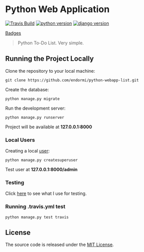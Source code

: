 # Python Web Application

[![Travis Build](https://img.shields.io/travis/endormi/python-webapp-list.svg?style=flat-square)](https://travis-ci.org/endormi/python-webapp-list)
[![python version](https://img.shields.io/badge/python-3.7.1-brightgreen.svg?style=popout-square)](https://www.python.org/downloads/)
[![django version](https://img.shields.io/badge/django-2.1.3-brightgreen.svg?style=popout-square)](https://www.djangoproject.com/download/)

[Badges](https://shields.io/#/)

> Python To-Do List. Very simple. 

## Running the Project Locally

Clone the repository to your local machine:

```
git clone https://github.com/endormi/python-webapp-list.git
```

Create the database:

```
python manage.py migrate
```

Run the development server:

```
python manage.py runserver
```

Project will be available at **127.0.0.1:8000**

### Local Users

Creating a local [user](https://github.com/endormi/python-webapp/blob/master/USERS):

```
python manage.py createsuperuser
```

Test user at **127.0.0.1:8000/admin**

### Testing

Click [here](https://github.com/endormi/python-webapp-list/blob/master/TESTS) to see what I use for testing.

### Running .travis.yml test

```
python manage.py test travis
```

## License

The source code is released under the [MIT License](https://github.com/endormi/python-webapp-list/blob/master/LICENSE).
